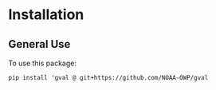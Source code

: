 # Installation

## General Use

To use this package:

`pip install 'gval @ git+https://github.com/NOAA-OWP/gval`
